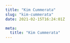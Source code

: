 ```yaml
---
title: "Kim Cummerata"
slug: "kim-cummerata"
date: 2021-02-15T16:24:01Z

meta:
  title: "Kim Cummerata"
---
```


